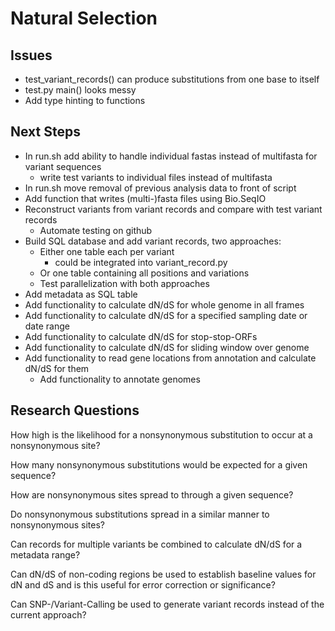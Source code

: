 # Natural Selection
## Issues
- test_variant_records() can produce substitutions from one base to itself
- test.py main() looks messy
- Add type hinting to functions

## Next Steps
- In run.sh add ability to handle individual fastas instead of multifasta for variant sequences
    - write test variants to individual files instead of multifasta
- In run.sh move removal of previous analysis data to front of script
- Add function that writes (multi-)fasta files using Bio.SeqIO
- Reconstruct variants from variant records and compare with test variant records
    - Automate testing on github
- Build SQL database and add variant records, two approaches:
    - Either one table each per variant
        - could be integrated into variant_record.py
    - Or one table containing all positions and variations
    - Test parallelization with both approaches
- Add metadata as SQL table
- Add functionality to calculate dN/dS for whole genome in all frames
- Add functionality to calculate dN/dS for a specified sampling date or date range
- Add functionality to calculate dN/dS for stop-stop-ORFs
- Add functionality to calculate dN/dS for sliding window over genome
- Add functionality to read gene locations from annotation and calculate dN/dS for them
    - Add functionality to annotate genomes

## Research Questions
How high is the likelihood for a nonsynonymous substitution to occur at a nonsynonymous site?

How many nonsynonymous substitutions would be expected for a given sequence?

How are nonsynonymous sites spread to through a given sequence?

Do nonsynonymous substitutions spread in a similar manner to nonsynonymous sites?

Can records for multiple variants be combined to calculate dN/dS for a metadata range?

Can dN/dS of non-coding regions be used to establish baseline values for dN and dS and is this useful for error correction or significance?

Can SNP-/Variant-Calling be used to generate variant records instead of the current approach?
